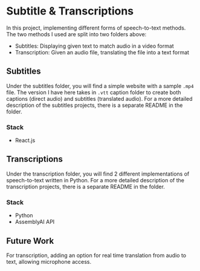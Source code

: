 # Subtitle & Transcriptions
In this project, implementing different forms of speech-to-text methods. The two methods I used are split into two folders above:
- Subtitles: Displaying given text to match audio in a video format
- Transcription: Given an audio file, translating the file into a text format


## Subtitles
Under the subtitles folder, you will find a simple website with a sample `.mp4` file. The version I have here takes in `.vtt` caption folder to create both captions (direct audio) and subtitles (translated audio). For a more detailed description of the subtitles projects, there is a separate README in the folder.
### Stack
- React.js

## Transcriptions
Under the transcription folder, you will find 2 different implementations of speech-to-text written in Python. For a more detailed description of the transcription projects, there is a separate README in the folder.
### Stack
- Python
- AssemblyAI API

## Future Work
For transcription, adding an option for real time translation from audio to text, allowing microphone access.